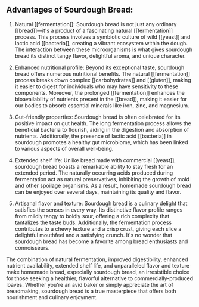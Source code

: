 ## Advantages of Sourdough Bread:

1. Natural [[fermentation]]: Sourdough bread is not just any ordinary [[bread]]—it's a product of a fascinating natural [[fermentation]] process. This process involves a symbiotic culture of wild [[yeast]] and lactic acid [[bacteria]], creating a vibrant ecosystem within the dough. The interaction between these microorganisms is what gives sourdough bread its distinct tangy flavor, delightful aroma, and unique character.

2. Enhanced nutritional profile: Beyond its exceptional taste, sourdough bread offers numerous nutritional benefits. The natural [[fermentation]] process breaks down complex [[carbohydrates]] and [[gluten]], making it easier to digest for individuals who may have sensitivity to these components. Moreover, the prolonged [[fermentation]] enhances the bioavailability of nutrients present in the [[bread]], making it easier for our bodies to absorb essential minerals like iron, zinc, and magnesium.

3. Gut-friendly properties: Sourdough bread is often celebrated for its positive impact on gut health. The long fermentation process allows the beneficial bacteria to flourish, aiding in the digestion and absorption of nutrients. Additionally, the presence of lactic acid [[bacteria]] in sourdough promotes a healthy gut microbiome, which has been linked to various aspects of overall well-being.

4. Extended shelf life: Unlike bread made with commercial [[yeast]], sourdough bread boasts a remarkable ability to stay fresh for an extended period. The naturally occurring acids produced during fermentation act as natural preservatives, inhibiting the growth of mold and other spoilage organisms. As a result, homemade sourdough bread can be enjoyed over several days, maintaining its quality and flavor.

5. Artisanal flavor and texture: Sourdough bread is a culinary delight that satisfies the senses in every way. Its distinctive flavor profile ranges from mildly tangy to boldly sour, offering a rich complexity that tantalizes the taste buds. Additionally, the fermentation process contributes to a chewy texture and a crisp crust, giving each slice a delightful mouthfeel and a satisfying crunch. It's no wonder that sourdough bread has become a favorite among bread enthusiasts and connoisseurs.

The combination of natural fermentation, improved digestibility, enhanced nutrient availability, extended shelf life, and unparalleled flavor and texture make homemade bread, especially sourdough bread, an irresistible choice for those seeking a healthier, flavorful alternative to commercially-produced loaves. Whether you're an avid baker or simply appreciate the art of breadmaking, sourdough bread is a true masterpiece that offers both nourishment and culinary enjoyment.